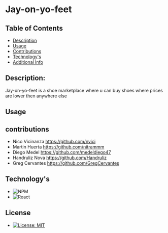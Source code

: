 # Jay-on-yo-feet
##  Table of Contents
  - [Description](#description)
  - [Usage](#usage)
  - [Contributions](#contributions)
  - [Technology's](#Technology's)
  - [Additional Info](#additional-info)
## Description:
  Jay-on-yo-feet is a shoe marketplace where u can buy shoes where prices are lower then anywhere else

## Usage


## contributions
- Nico Vicinanza https://github.com/nvici
- Martin Huerta https://github.com/nitrammm
- Diego Medel https://github.com/medeldiego47
- Handruliz Nova https://github.com/Handruliz
- Greg Cervantes https://github.com/GregCervantes

## Technology's
- ![NPM](https://img.shields.io/badge/NPM-%23000000.svg?style=for-the-badge&logo=npm&logoColor=white)
- ![React](https://img.shields.io/badge/react-%2320232a.svg?style=for-the-badge&logo=react&logoColor=%2361DAFB)

## License

- [![License: MIT](https://img.shields.io/badge/License-MIT-yellow.svg)](https://opensource.org/licenses/MIT)

